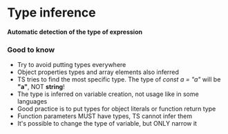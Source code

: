 # Type inference

**Automatic detection of the type of expression**

### Good to know

* Try to avoid putting types everywhere
* Object properties types and array elements also inferred
* TS tries to find the most specific type. The type of _const a = "a"_ will be **"a"**, NOT **string**!
* The type is inferred on variable creation, not usage like in some languages
* Good practice is to put types for object literals or function return type
* Function parameters MUST have types, TS cannot infer them
* It's possible to change the type of variable, but ONLY narrow it